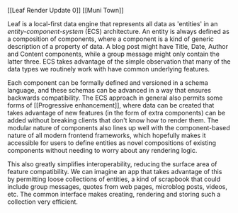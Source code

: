 [[Leaf Render Update 0]]
[[Muni Town]]

Leaf is a local-first data engine that represents all data as 'entities' in an *entity-component-system* (ECS) architecture. An entity is always defined as a composition of components, where a component is a kind of generic description of a property of data. A blog post might have Title, Date, Author and Content components, while a group message might only contain the latter three. ECS takes advantage of the simple observation that many of the data types we routinely work with have common underlying features.

Each component can be formally defined and versioned in a schema language, and these schemas can be advanced in a way that ensures backwards compatibility. The ECS approach in general also permits some forms of [[Progressive enhancement]], where data can be created that takes advantage of new features (in the form of extra components) can be added without breaking clients that don't know how to render them. The modular nature of components also lines up well with the component-based nature of all modern frontend frameworks, which hopefully makes it accessible for users to define entities as novel compositions of existing components without needing to worry about any rendering logic. 

This also greatly simplifies interoperability, reducing the surface area of feature compatibility. We can imagine an app that takes advantage of this by permitting loose collections of entities, a kind of scrapbook that could include group messages, quotes from web pages, microblog posts, videos, etc. The common interface makes creating, rendering and storing such a collection very efficient. 
